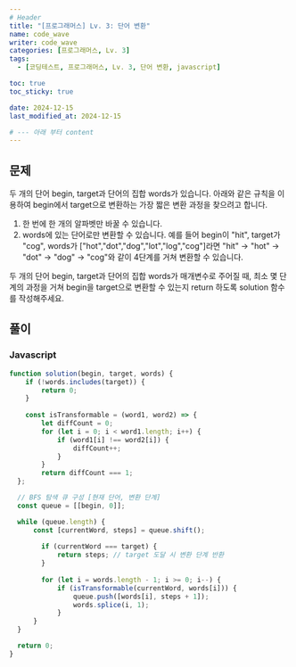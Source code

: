 ```yaml
---
# Header
title: "[프로그래머스] Lv. 3: 단어 변환"
name: code_wave
writer: code_wave
categories: [프로그래머스, Lv. 3]
tags:
  - [코딩테스트, 프로그래머스, Lv. 3, 단어 변환, javascript]

toc: true
toc_sticky: true

date: 2024-12-15
last_modified_at: 2024-12-15

# --- 아래 부터 content
---
```


## 문제
두 개의 단어 begin, target과 단어의 집합 words가 있습니다. 아래와 같은 규칙을 이용하여 begin에서 target으로 변환하는 가장 짧은 변환 과정을 찾으려고 합니다.

1. 한 번에 한 개의 알파벳만 바꿀 수 있습니다.
2. words에 있는 단어로만 변환할 수 있습니다.
   예를 들어 begin이 "hit", target가 "cog", words가 ["hot","dot","dog","lot","log","cog"]라면 "hit" -> "hot" -> "dot" -> "dog" -> "cog"와 같이 4단계를 거쳐 변환할 수 있습니다.

두 개의 단어 begin, target과 단어의 집합 words가 매개변수로 주어질 때, 최소 몇 단계의 과정을 거쳐 begin을 target으로 변환할 수 있는지 return 하도록 solution 함수를 작성해주세요.

## 풀이
### Javascript
```js
function solution(begin, target, words) {
    if (!words.includes(target)) {
        return 0;
    }
  
    const isTransformable = (word1, word2) => {
        let diffCount = 0;
        for (let i = 0; i < word1.length; i++) {
            if (word1[i] !== word2[i]) {
                diffCount++;
            }
        }
        return diffCount === 1;
  };

  // BFS 탐색 큐 구성 [현재 단어, 변환 단계]
  const queue = [[begin, 0]];

  while (queue.length) {
      const [currentWord, steps] = queue.shift();
  
        if (currentWord === target) {
            return steps; // target 도달 시 변환 단계 반환
        }
    
        for (let i = words.length - 1; i >= 0; i--) {
            if (isTransformable(currentWord, words[i])) {
                queue.push([words[i], steps + 1]);
                words.splice(i, 1);
            }
      }
  }

  return 0;
}
```
